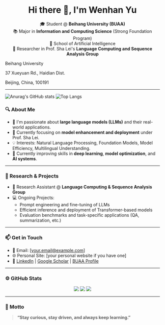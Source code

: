 <!--
 * @Author: Wenhan Yu
 * @LastEditTime: 2025-07-20 09:07:53
 * @Date: 2025-07-20 08:23:48
 * @Version: 1.0
 * @Description: 
-->
<!-- GitHub Profile README -->

<h1 align="center">Hi there 👋, I'm Wenhan Yu</h1>

<p align="center">
🎓 Student @ <strong>Beihang University (BUAA)</strong><br>
📚 Major in <strong>Information and Computing Science</strong> (Strong Foundation Program)<br>
🏫 School of Artificial Intelligence<br>
🔬 Researcher in Prof. Sha Lei's <strong>Language Computing and Sequence Analysis Group</strong><br>
</p>

Beihang University

37 Xueyuan Rd., Haidian Dist.

Beijing, China, 100191

---

![Anurag's GitHub stats](https://github-readme-stats.vercel.app/api?username=yuwenhan07&count_private=0&theme=dracula&hide_title=false&include_all_commits=true&show_icons=true&card_width=100)
![Top Langs](https://github-readme-stats.vercel.app/api/top-langs/?username=yuwenhan07&layout=compact&theme=dracula&hide_title=0)



### 🔍 About Me

- 👋 I'm passionate about **large language models (LLMs)** and their real-world applications.
- 🔬 Currently focusing on **model enhancement and deployment** under Prof. Sha Lei.
- 💡 Interests: Natural Language Processing, Foundation Models, Model Efficiency, Multilingual Understanding.
- 🌱 Currently improving skills in **deep learning**, **model optimization**, and **AI systems**.

---

### 🧠 Research & Projects

- 📄 Research Assistant @ **Language Computing & Sequence Analysis Group**
- 💻 Ongoing Projects:
  - Prompt engineering and fine-tuning of LLMs
  - Efficient inference and deployment of Transformer-based models
  - Evaluation benchmarks and task-specific applications (QA, summarization, etc.)

---

### 📫 Get in Touch

- 📨 Email: [your.email@example.com]
- 🌐 Personal Site: [your personal website if you have one]
- 🔗 [LinkedIn](https://linkedin.com/in/your-profile) | [Google Scholar](https://scholar.google.com/citations?user=xxxx) | [BUAA Profile](https://buaa.edu.cn/)

---

### ⚙️ GitHub Stats

<p align="center">
  <img src="https://github-profile-summary-cards.vercel.app/api/cards/profile-details?username=yuwenhan07&theme=default" />
  <img src="https://github-readme-stats.vercel.app/api/top-langs/?username=yuwenhan07&layout=compact">
  <img src="https://github-profile-summary-cards.vercel.app/api/cards/most-commit-language?username=yuwenhan07&theme=default" />
</p>


---

### 🌟 Motto

> **“Stay curious, stay driven, and always keep learning.”**